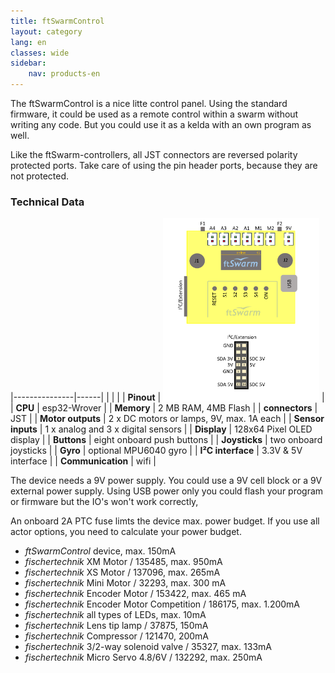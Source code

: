 ```yaml
---
title: ftSwarmControl
layout: category
lang: en
classes: wide
sidebar:
    nav: products-en
---
```


The ftSwarmControl is a nice litte control panel. Using the standard firmware, it could be used as a remote control within a swarm without writing any code. But you could use it as a kelda with an own program as well. 

Like the ftSwarm-controllers, all JST connectors are reversed polarity protected ports. Take care of using the pin header ports, because they are not protected.

### Technical Data

|---------------|------|
| | |
| **Pinout**    | <img alt="ftSwarmControl Pinout" src="/assets/img/ftSwarmControlPinout.png" width="250">  |
| **CPU**           | esp32-Wrover                               | 
| **Memory**        | 2 MB RAM, 4MB Flash                        | 
| **connectors**    | JST                                        | 
| **Motor outputs** | 2 x DC motors or lamps, 9V, max. 1A each   | 
| **Sensor inputs** | 1 x analog and 3 x digital sensors         | 
| **Display**       | 128x64 Pixel OLED display |
| **Buttons**       | eight onboard push buttons |
| **Joysticks**     | two onboard joysticks |
| **Gyro**          | optional MPU6040 gyro |
| **I²C interface** | 3.3V & 5V interface |
| **Communication** | wifi |

The device needs a 9V power supply. You could use a 9V cell block or a 9V external power supply. Using USB power only you could flash your program or firmware but the IO's won't work correctly,

An onboard 2A PTC fuse limts the device max. power budget. If you use all actor options, you need to calculate your power budget.

- *ftSwarmControl* device, max. 150mA
- *fischertechnik* XM Motor / 135485, max. 950mA
- *fischertechnik* XS Motor / 137096, max. 265mA
- *fischertechnik* Mini Motor / 32293, max. 300 mA
- *fischertechnik* Encoder Motor / 153422, max. 465 mA
- *fischertechnik* Encoder Motor Competition / 186175, max. 1.200mA
- *fischertechnik* all types of LEDs, max. 10mA
- *fischertechnik* Lens tip lamp / 37875, 150mA
- *fischertechnik* Compressor / 121470, 200mA
- *fischertechnik* 3/2-way solenoid valve / 35327, max. 133mA
- *fischertechnik* Micro Servo 4.8/6V / 132292, max. 250mA
